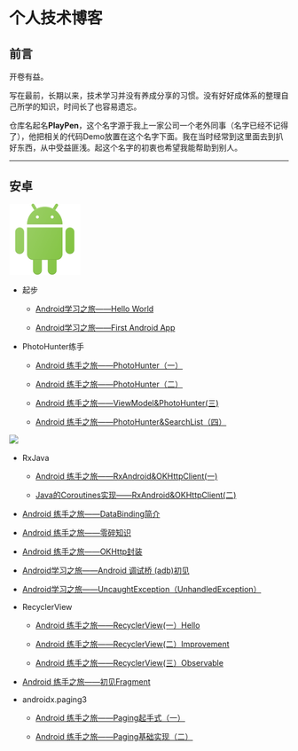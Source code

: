 # 个人技术博客

## 前言

开卷有益。

写在最前，长期以来，技术学习并没有养成分享的习惯。没有好好成体系的整理自己所学的知识，时间长了也容易遗忘。

仓库名起名**PlayPen**，这个名字源于我上一家公司一个老外同事（名字已经不记得了），他把相关的代码Demo放置在这个名字下面。我在当时经常到这里面去到扒好东西，从中受益匪浅。起这个名字的初衷也希望我能帮助到别人。

------

## 安卓

![](/images/logo_android.png)


- 起步
  - [Android学习之旅——Hello World](https://github.com/soapgu/PlayPen/issues/1)
  
  - [Android学习之旅——First Android App](https://github.com/soapgu/PlayPen/issues/2)
 
- PhotoHunter练手 

    - [Android 练手之旅——PhotoHunter（一）](https://github.com/soapgu/PlayPen/issues/3)
    
    - [Android 练手之旅——PhotoHunter（二）](https://github.com/soapgu/PlayPen/issues/4)
    
    - [Android 练手之旅——ViewModel&PhotoHunter(三)](https://github.com/soapgu/PlayPen/issues/7)
  
    - [Android 练手之旅——PhotoHunter&SearchList（四）](https://github.com/soapgu/PlayPen/issues/16)

![](http://reactivex.io/assets/Rx_Logo_S.png)

- RxJava 
    - [Android 练手之旅——RxAndroid&OKHttpClient(一)](https://github.com/soapgu/PlayPen/issues/5)
    
    - [Java的Coroutines实现——RxAndroid&OKHttpClient(二)](https://github.com/soapgu/PlayPen/issues/19)


 - [Android 练手之旅——DataBinding简介](https://github.com/soapgu/PlayPen/issues/6)
  
  - [Android 练手之旅——零碎知识](https://github.com/soapgu/PlayPen/issues/8)
  
  - [Android 练手之旅——OKHttp封装](https://github.com/soapgu/PlayPen/issues/9)
  
  - [Android学习之旅——Android 调试桥 (adb)初见](https://github.com/soapgu/PlayPen/issues/10)


  - [Android学习之旅——UncaughtException（UnhandledException）](https://github.com/soapgu/PlayPen/issues/11)

- RecyclerView
    - [Android 练手之旅——RecyclerView(一）Hello](https://github.com/soapgu/PlayPen/issues/12)

    - [Android 练手之旅——RecyclerView(二）Improvement](https://github.com/soapgu/PlayPen/issues/13)

    - [Android 练手之旅——RecyclerView(三）Observable](https://github.com/soapgu/PlayPen/issues/14)

- [Android 练手之旅——初见Fragment](https://github.com/soapgu/PlayPen/issues/15)
- androidx.paging3
    - [Android 练手之旅——Paging起手式（一）](https://github.com/soapgu/PlayPen/issues/17)
  
    - [Android 练手之旅——Paging基础实现（二）](https://github.com/soapgu/PlayPen/issues/18)

